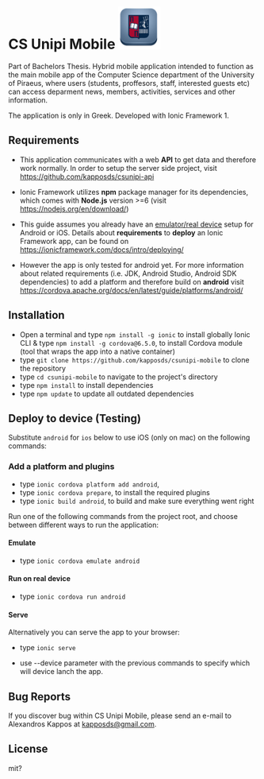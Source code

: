 # CS Unipi Mobile <img src="https://github.com/kapposds/csunipi-mobile/blob/master/resources/android/icon/drawable-xxxhdpi-icon.png" width="85" height="85" />

Part of Bachelors Thesis. Hybrid mobile application intended to function as the main mobile app of the Computer Science department of the University of Piraeus, where users (students, proffesors, staff, interested guests etc) can access deparment news, members, activities, services and other information. 

The application is only in Greek. Developed with Ionic Framework 1.

## Requirements
* This application communicates with a web **API** to get data and therefore work normally. In order to setup the server side project, visit https://github.com/kapposds/csunipi-api 

* Ionic Framework utilizes **npm** package manager for its dependencies, which comes with **Node.js** version >=6 (visit https://nodejs.org/en/download/) 
* This guide assumes you already have an <u>emulator/real device</u> setup for Android or iOS. Details about **requirements** to **deploy** an Ionic Framework app, can be found on https://ionicframework.com/docs/intro/deploying/ 
* However the app is only tested for android yet. For more information about related requirements (i.e. JDK, Android Studio, Android SDK dependencies) to add a platform and therefore build on **android** visit https://cordova.apache.org/docs/en/latest/guide/platforms/android/

## Installation
* Open a terminal and type `npm install -g ionic` to install globally Ionic CLI 
& type `npm install -g cordova@6.5.0`, to install Cordova module (tool that wraps the app into a native container)
* type `git clone https://github.com/kapposds/csunipi-mobile` to clone the repository
* type `cd csunipi-mobile` to navigate to the project's directory
* type `npm install` to install dependencies
* type `npm update` to update all outdated dependencies

## Deploy to device (Testing)
Substitute `android` for `ios` below to use iOS (only on mac) on the following commands:

### Add a platform and plugins

* type `ionic cordova platform add android`,
* type `ionic cordova prepare`, to install the required plugins
* type `ionic build android`, to build  and make sure everything went right

Run one of the following commands from the project root, and choose between different ways to run the application:

#### Emulate

* type `ionic cordova emulate android`

#### Run on real device

* type `ionic cordova run android`

#### Serve 
Alternatively you can serve the app to your browser:
* type `ionic serve`

* use --device parameter with the previous commands to specify which will device lanch the app.

## Bug Reports

If you discover bug within CS Unipi Mobile, please send an e-mail to Alexandros Kappos at kapposds@gmail.com.

## License

mit?
